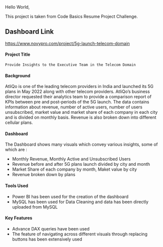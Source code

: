 Hello World,

This project is taken from Code Basics Resume Project Challenge.

## Dashboard Link
https://www.novypro.com/project/5g-launch-telecom-domain

#### Project Title
`Provide Insights to the Executive Team in the Telecom Domain`

#### Background
AtliQo is one of the leading telecom providers in India and launched its 5G plans in May 2022 along with other telecom providers. AtliQo’s business director requested their analytics team to provide a comparison report of KPIs between pre and post-periods of the 5G launch.
The data contains information about revenue, number of active users, number of users unsubscribed, market value and market share of each company in each city and is divided on monthly basis. Revenue is also broken down into different cellular plans.

#### Dashboard
The Dashboard shows many visuals which convey various insights, some of which are :
- Monthly Revenue, Monthly Active and Unsubscribed Users
- Revenue before and after 5G plans launch divided by city and month
- Market Share of each company by month, Maket value by city
- Revenue broken down by plans

#### Tools Used
- Power BI has been used for the creation of the dashboard
- MySQL has been used for Data Cleaning and data has been directly uploaded from MySQL

#### Key Features
- Advance DAX queries have been used
- The feature of navigating across different visuals through replacing buttons has been extensively used



